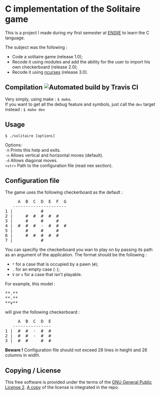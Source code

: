 # C implementation of the Solitaire game

This is a project I made during my first semester at [ENSIIE](http://www.ensiie.fr) to learn the C language.

The subject was the following :

* Code a solitaire game (release 1.0);
* Recode it using modules and add the ability for the user to import his own checkerboard (release 2.0);
* Recode it using [ncurses](http://www.gnu.org/software/ncurses/) (release 3.0).

## Compilation ![Automated build by Travis CI](https://travis-ci.org/QuentinBarrand/ENSIIE-IALP-solitaire.png)
Very simply, using make : `$ make`.  
If you want to get all the debug feature and symbols, just call the `dev` target instead : `$ make dev`

## Usage
`$ ./solitaire [options]`

Options:  
`-h` Prints this help and exits.  
`-n` Allows vertical and horizontal moves (default).  
`-d` Allows diagonal moves.   
`<str>` Path to the configuration file (read nex section).

## Configuration file
The game uses the following checkerboard as the default :
<pre>
     A  B  C  D  E  F  G
   ---------------------
1 |           #
2 |     #  #  #  #  #
3 |     #     #     #
4 |  #  #  #  -  #  #  #
5 |     #     #     #
6 |     #  #  #  #  #
7 |           #
</pre>
You can specifiy the checkerboard you wan to play on by passing its path as an argument of the application. The format should be the following :  

* `*` for a case that is occupied by a pawn (`#`);
* `.` for an empty case (`-`);
* `V` or `v` for a case that isn't playable.

For example, this model :
<pre>
**.**
**.** 
**v**
</pre>
will give the following checkerboard :
<pre>
     A  B  C  D  E
   ---------------
1 |  #  #  -  #  #
2 |  #  #  -  #  #
3 |  #  #     #  #
</pre>

**Beware !** Configuration file should not exceed 26 lines in height and 26 columns in width.

## Copying / License
This free software is provided under the terms of the [GNU General Public License 2](https://www.gnu.org/licenses/gpl-2.0.html). [A copy](LICENSE) of the license is integrated in the repo.